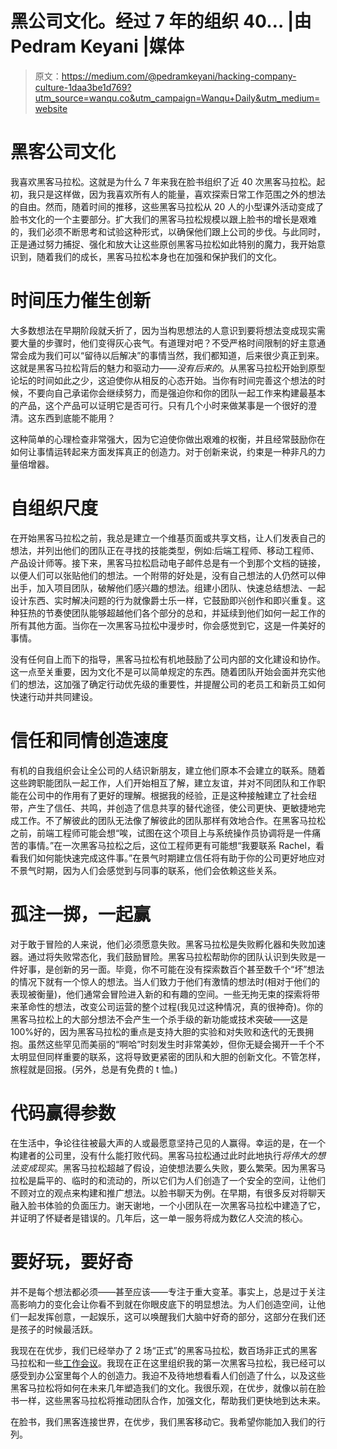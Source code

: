 # 黑公司文化。经过 7 年的组织 40… |由 Pedram Keyani |媒体

> 原文：<https://medium.com/@pedramkeyani/hacking-company-culture-1daa3be1d769?utm_source=wanqu.co&utm_campaign=Wanqu+Daily&utm_medium=website>



# 黑客公司文化

我喜欢黑客马拉松。这就是为什么 7 年来我在脸书组织了近 40 次黑客马拉松。起初，我只是这样做，因为我喜欢所有人的能量，喜欢探索日常工作范围之外的想法的自由。然而，随着时间的推移，这些黑客马拉松从 20 人的小型课外活动变成了脸书文化的一个主要部分。扩大我们的黑客马拉松规模以跟上脸书的增长是艰难的，我们必须不断思考和试验这种形式，以确保他们跟上公司的步伐。与此同时，正是通过努力捕捉、强化和放大让这些原创黑客马拉松如此特别的魔力，我开始意识到，随着我们的成长，黑客马拉松本身也在加强和保护我们的文化。

# 时间压力催生创新

大多数想法在早期阶段就夭折了，因为当构思想法的人意识到要将想法变成现实需要大量的步骤时，他们变得灰心丧气。有道理对吧？不受严格时间限制的好主意通常会成为我们可以“留待以后解决”的事情当然，我们都知道，后来很少真正到来。这就是黑客马拉松背后的魅力和驱动力——*没有后来的*。从黑客马拉松开始到原型论坛的时间如此之少，这迫使你从相反的心态开始。当你有时间完善这个想法的时候，不要向自己承诺你会继续努力，而是强迫你和你的团队一起工作来构建最基本的产品，这个产品可以证明它是否可行。只有几个小时来做某事是一个很好的澄清。这东西到底能不能用？

这种简单的心理检查非常强大，因为它迫使你做出艰难的权衡，并且经常鼓励你在如何让事情运转起来方面发挥真正的创造力。对于创新来说，约束是一种非凡的力量倍增器。

# 自组织尺度

在开始黑客马拉松之前，我总是建立一个维基页面或共享文档，让人们发表自己的想法，并列出他们的团队正在寻找的技能类型，例如:后端工程师、移动工程师、产品设计师等。接下来，黑客马拉松启动电子邮件总是有一个到那个文档的链接，以便人们可以张贴他们的想法。一个附带的好处是，没有自己想法的人仍然可以伸出手，加入项目团队，破解他们感兴趣的想法。组建小团队、快速总结想法、一起设计东西、实时解决问题的行为就像爵士乐一样，它鼓励即兴创作和即兴重复。这种狂热的节奏使团队能够超越他们各个部分的总和，并延续到他们如何一起工作的所有其他方面。当你在一次黑客马拉松中漫步时，你会感觉到它，这是一件美好的事情。

没有任何自上而下的指导，黑客马拉松有机地鼓励了公司内部的文化建设和协作。这一点至关重要，因为文化不是可以简单规定的东西。随着团队开始会面并充实他们的想法，这加强了确定行动优先级的重要性，并提醒公司的老员工和新员工如何快速行动并共同建设。

# 信任和同情创造速度

有机的自我组织会让全公司的人结识新朋友，建立他们原本不会建立的联系。随着这些跨职能团队一起工作，人们开始相互了解，建立友谊，并对不同团队和工作职能在公司中的作用有了更好的理解。根据我的经验，正是这种接触建立了社会纽带，产生了信任、共鸣，并创造了信息共享的替代途径，使公司更快、更敏捷地完成工作。不了解彼此的团队无法像了解彼此的团队那样有效地合作。在黑客马拉松之前，前端工程师可能会想“唉，试图在这个项目上与系统操作员协调将是一件痛苦的事情。”在一次黑客马拉松之后，这位工程师更有可能想“我要联系 Rachel，看看我们如何能快速完成这件事。”在景气时期建立信任将有助于你的公司更好地应对不景气时期，因为人们会感觉到与同事的联系，他们会依赖这些关系。

# 孤注一掷，一起赢

对于敢于冒险的人来说，他们必须愿意失败。黑客马拉松是失败孵化器和失败加速器。通过将失败常态化，我们鼓励冒险。黑客马拉松帮助你的团队认识到失败是一件好事，是创新的另一面。毕竟，你不可能在没有探索数百个甚至数千个“坏”想法的情况下就有一个惊人的想法。当人们致力于他们有激情的想法时(相对于他们的表现被衡量)，他们通常会冒险进入新的和有趣的空间。一些无拘无束的探索将带来革命性的想法，改变公司运营的整个过程(我见过这种情况，真的很神奇)。你的黑客马拉松上的大部分想法不会产生一个杀手级的新功能或技术突破——这是 100%好的，因为黑客马拉松的重点是支持大胆的实验和对失败和迭代的无畏拥抱。虽然这些罕见而美丽的“啊哈”时刻发生时非常美妙，但你无疑会揭开一千个不太明显但同样重要的联系，这将导致更紧密的团队和大胆的创新文化。不管怎样，旅程就是回报。(另外，总是有免费的 t 恤。)

# 代码赢得参数

在生活中，争论往往被最大声的人或最愿意坚持己见的人赢得。幸运的是，在一个构建者的公司里，没有什么能打败代码。黑客马拉松通过此时此地执行*将伟大的想法变成现实*。黑客马拉松超越了假设，迫使想法要么失败，要么繁荣。因为黑客马拉松是扁平的、临时的和流动的，所以它们为人们创造了一个安全的空间，让他们不顾对立的观点来构建和推广想法。以脸书聊天为例。在早期，有很多反对将聊天融入脸书体验的负面压力。谢天谢地，一个小团队在一次黑客马拉松中建造了它，并证明了怀疑者是错误的。几年后，这一单一服务将成为数亿人交流的核心。

# 要好玩，要好奇

并不是每个想法都必须——甚至应该——专注于重大变革。事实上，总是过于关注高影响力的变化会让你看不到就在你眼皮底下的明显想法。为人们创造空间，让他们一起发挥创意，一起娱乐，这可以唤醒我们大脑中好奇的部分，这部分在我们还是孩子的时候最活跃。

我现在在优步，我们已经举办了 2 场“正式”的黑客马拉松，数百场非正式的黑客马拉松和一些[工作会议](http://www.newsweek.com/uber-workcation-303374)。我现在正在这里组织我的第一次黑客马拉松，我已经可以感受到办公室里每个人的创造力。我迫不及待地想看看人们创造了什么，以及这些黑客马拉松将如何在未来几年塑造我们的文化。我很乐观，在优步，就像以前在脸书一样，这些黑客马拉松将推动团队合作，加强文化，帮助我们更快地到达未来。

在脸书，我们黑客连接世界，在优步，我们黑客移动它。我希望你能加入我们的行列。

